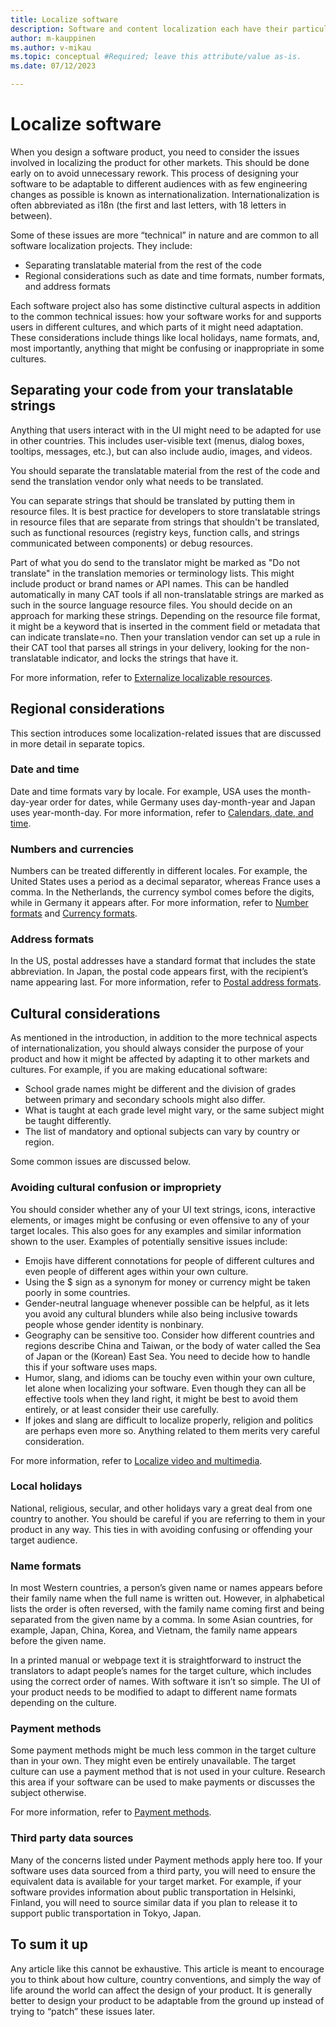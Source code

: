 ```yaml
---
title: Localize software
description: Software and content localization each have their particular characteristics that drive different localization strategies.
author: m-kauppinen
ms.author: v-mikau
ms.topic: conceptual #Required; leave this attribute/value as-is.
ms.date: 07/12/2023

--- 
```


# Localize software

When you design a software product, you need to consider the issues involved in localizing the product for other markets. This should be done early on to avoid unnecessary rework. This process of designing your software to be adaptable to different audiences with as few engineering changes as possible is known as internationalization. Internationalization is often abbreviated as i18n (the first and last letters, with 18 letters in between).

Some of these issues are more “technical” in nature and are common to all software localization projects. They include:

- Separating translatable material from the rest of the code
- Regional considerations such as date and time formats, number formats, and address formats

Each software project also has some distinctive cultural aspects in addition to the common technical issues: how your software works for and supports users in different cultures, and which parts of it might need adaptation. These considerations include things like local holidays, name formats, and, most importantly, anything that might be confusing or inappropriate in some cultures.

## Separating your code from your translatable strings

Anything that users interact with in the UI might need to be adapted for use in other countries. This includes user-visible text (menus, dialog boxes, tooltips, messages, etc.), but can also include audio, images, and videos.

You should separate the translatable material from the rest of the code and send the translation vendor only what needs to be translated.

You can separate strings that should be translated by putting them in resource files. It is best practice for developers to store translatable strings in resource files that are separate from strings that shouldn't be translated, such as functional resources (registry keys, function calls, and strings communicated between components) or debug resources.

Part of what you do send to the translator might be marked as "Do not translate" in the translation memories or terminology lists.  This might include product or brand names or API names. This can be handled automatically in many CAT tools if all non-translatable strings are marked as such in the source language resource files. You should decide on an approach for marking these strings. Depending on the resource file format, it might be a keyword that is inserted in the comment field or metadata that can indicate translate=no.    Then your translation vendor can set up a rule in their CAT tool that parses all strings in your delivery, looking for the non-translatable indicator, and locks the strings that have it.

For more information, refer to [Externalize localizable resources](/globalization/localizability/externalize-resources).

## Regional considerations

This section introduces some localization-related issues that are discussed in more detail in separate topics.

### Date and time

Date and time formats vary by locale. For example, USA uses the month-day-year order for dates, while Germany uses day-month-year and Japan uses year-month-day. For more information, refer to [Calendars, date, and time](../locale/calendars.md).

### Numbers and currencies

Numbers can be treated differently in different locales. For example, the United States uses a period as a decimal separator, whereas France uses a comma. In the Netherlands, the currency symbol comes before the digits, while in Germany it appears after. For more information, refer to [Number formats](../locale/number-formatting.md) and [Currency formats](../locale/currency-formats.md).

### Address formats

In the US, postal addresses have a standard format that includes the state abbreviation. In Japan, the postal code appears first, with the recipient’s name appearing last. For more information, refer to [Postal address formats](../locale/addresses.md).

## Cultural considerations

As mentioned in the introduction, in addition to the more technical aspects of internationalization, you should always consider the purpose of your product and how it might be affected by adapting it to other markets and cultures. For example, if you are making educational software:

- School grade names might be different and the division of grades between primary and secondary schools might also differ.
- What is taught at each grade level might vary, or the same subject might be taught differently.
- The list of mandatory and optional subjects can vary by country or region.

Some common issues are discussed below.

### Avoiding cultural confusion or impropriety

You  should consider whether any of your UI text strings, icons, interactive elements, or images might be confusing or even offensive to any of your target locales. This also goes for any examples and similar information shown to the user. Examples of potentially sensitive issues include:

- Emojis have different connotations for people of different cultures and even people of different ages within your own culture.
- Using the $ sign as a synonym for money or currency might be taken poorly in some countries.
- Gender-neutral language whenever possible can be helpful, as it lets you avoid any cultural blunders while also being inclusive towards people whose gender identity is nonbinary.
- Geography can be sensitive too. Consider how different countries and regions describe China and Taiwan, or the body of water called the Sea of Japan or the (Korean) East Sea. You need to decide how to handle this if your software uses maps.
- Humor, slang, and idioms can be touchy even within your own culture, let alone when localizing your software. Even though they can all be effective tools when they land right, it might be best to avoid them entirely, or at least consider their use carefully.
- If jokes and slang are difficult to localize properly, religion and politics are perhaps even more so. Anything related to them merits very careful consideration.

For more information, refer to [Localize video and multimedia](../media/video-multimedia.md).

### Local holidays

National, religious, secular, and other holidays vary a great deal from one country to another. You should be careful if you are referring to them in your product in any way. This ties in with avoiding confusing or offending your target audience.

### Name formats

In most Western countries, a person’s given name or names appears before their family name when the full name is written out. However, in alphabetical lists the order is often reversed, with the family name coming first and being separated from the given name by a comma. In some Asian countries, for example, Japan, China, Korea, and Vietnam, the family name appears before the given name.

In a printed manual or webpage text it is straightforward to instruct the translators to adapt people’s names for the target culture, which includes using the correct order of names. With software it isn’t so simple. The UI of your product needs to be modified to adapt to different  name formats depending on the culture.

### Payment methods

Some payment methods might be much less common in the target culture than in your own. They might even be entirely unavailable.  The target culture can use a payment method that is not used in your culture. Research this area if your software can be used to make payments or discusses the subject otherwise.

For more information, refer to [Payment methods](../internationalization/payment-methods.md).

### Third party data sources

Many of the concerns listed under Payment methods apply here too. If your software uses data sourced from a third party, you will need to ensure the equivalent data is available for your target market. For example, if your software provides information about public transportation in Helsinki, Finland, you will need to source similar data if you plan to release it to support public transportation in Tokyo, Japan.

## To sum it up

Any article like this cannot be exhaustive. This article is meant to encourage you to think about how culture, country conventions, and simply the way of life around the world can affect the design of your product. It is generally better to design your product to be adaptable from the ground up instead of trying to “patch” these issues later.
